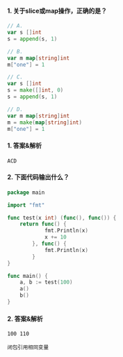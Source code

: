 #### 1. 关于slice或map操作，正确的是？

```go
// A.
var s []int
s = append(s, 1)

// B.
var m map[string]int
m["one"] = 1

// C.
var s []int
s = make([]int, 0)
s = append(s, 1)

// D.
var m map[string]int
m = make(map[string]int)
m["one"] = 1
```

#### 1. 答案&解析

```text
ACD
```

#### 2. 下面代码输出什么？

```go
package main

import "fmt"

func test(x int) (func(), func()) {
	return func() {
			fmt.Println(x)
			x += 10
		}, func() {
			fmt.Println(x)
		}
}

func main() {
	a, b := test(100)
	a()
	b()
}
```

#### 2. 答案&解析

```text
100 110

闭包引用相同变量
```
